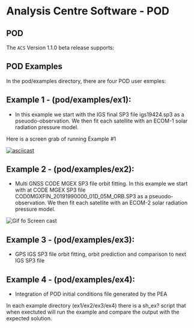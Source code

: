 # Analysis Centre Software - POD

## POD

The `ACS` Version 1.1.0 beta release supports:

## POD Examples
In the pod/examples directory, there are four POD user exmples: 

## Example 1 - (pod/examples/ex1):

* In this example we start with the IGS final SP3 file igs19424.sp3 as a pseuodo-observation. 
  We then fit each satellite with an ECOM-1 solar radiation pressure model.

Here is a screen grab of running Example #1

[![asciicast](https://asciinema.org/a/DvKwOYJFDykl1pwI4mlaWgTQI.png)](https://asciinema.org/a/DvKwOYJFDykl1pwI4mlaWgTQI?speed=3)

 
## Example 2 - (pod/examples/ex2):

* Multi GNSS CODE MGEX SP3 file orbit fitting. In this example we start with at CODE MGEX SP3 file COD0MGXFIN_20191990000_01D_05M_ORB.SP3 as a pseuodo-observation. 
  We then fit each satellite with an ECOM-2 solar radiation pressure model.


![Gif fo Screen cast](https://peanpod.s3-ap-southeast-2.amazonaws.com/casts/pod/ex2/pod_example_2.gif)

## Example 3 - (pod/examples/ex3):

* GPS IGS SP3 file orbit fitting, orbit prediction and comparison to next IGS SP3 file

## Example 4 - (pod/examples/ex4):

* Integration of POD initial conditions file generated by the PEA

In each example directory (ex1/ex2/ex3/ex4) there is a sh_ex? script that when exectuted 
will run the example and compare the output with the expected solution. 
